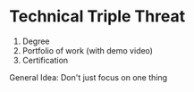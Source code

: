 # Technical Triple Threat

1. Degree
2. Portfolio of work (with demo video)
3. Certification

General Idea: 
Don't just focus on one thing